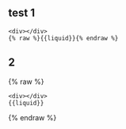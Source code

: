 ## test 1

```django
<div></div>
{% raw %}{{liquid}}{% endraw %}
```
## 2 
{% raw %}
```django
<div></div>
{{liquid}}
```
{% endraw %}
